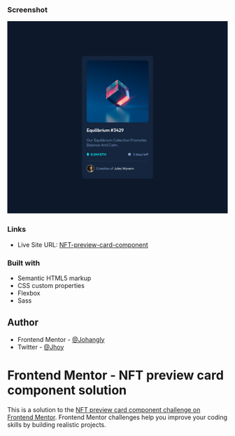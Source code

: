 ### Screenshot

![](./design/screenshot.png)

### Links

- Live Site URL: [NFT-preview-card-component](https://johangly.github.io/NFT-preview-card-component/)

### Built with

- Semantic HTML5 markup
- CSS custom properties
- Flexbox
- Sass

## Author

- Frontend Mentor - [@Johangly](https://www.frontendmentor.io/profile/johangly)
- Twitter - [@Jhoy](https://twitter.com/johangly1004)

# Frontend Mentor - NFT preview card component solution

This is a solution to the [NFT preview card component challenge on Frontend Mentor](https://www.frontendmentor.io/challenges/nft-preview-card-component-SbdUL_w0U). Frontend Mentor challenges help you improve your coding skills by building realistic projects.
